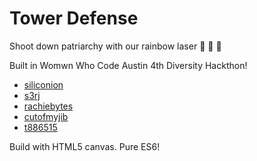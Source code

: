 # Tower Defense

Shoot down patriarchy with our rainbow laser :rainbow: :rainbow: :rainbow:

Built in Womwn Who Code Austin 4th Diversity Hackthon!
* [siliconion](https://github.com/siliconion)
* [s3rj](https://github.com/s3rj)
* [rachiebytes](https://github.com/rachiebytes)
* [cutofmyjib](https://github.com/cutofmyjib)
* [t886515](https://github.com/t886515)


Build with HTML5 canvas. Pure ES6!